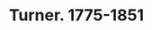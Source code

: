 ---
ref: sol-231-0003
title: "Turner. 1775-1851"
author_name: ["Sebastião Rodrigues"]
publisher: ["Fundação Calouste Gulbenkian"]
year: "y1973"
origin: ["Portugal"]
formats: ["catalogue"]
disciplines: [graphic-design]
tags:
layout: artifact
status: ["scan"]
published: false
int_published: false
image_count:
date_added: 2023-06-16
batch:
---
